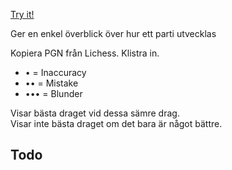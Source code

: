 [Try it!](https://christernilsson.github.io/2025/006-PrettyPGN-2/)

Ger en enkel överblick över hur ett parti utvecklas

Kopiera PGN från Lichess. Klistra in.

* • = Inaccuracy
* •• = Mistake
* ••• = Blunder

Visar bästa draget vid dessa sämre drag.  
Visar inte bästa draget om det bara är något bättre.  

## Todo
